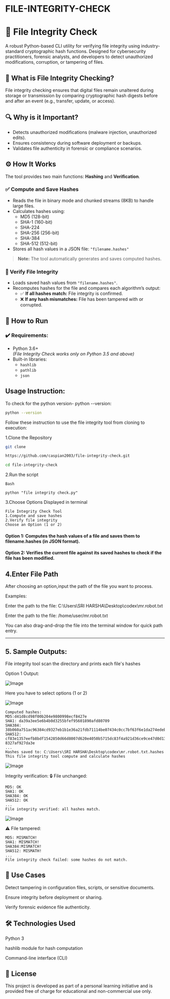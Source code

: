 # FILE-INTEGRITY-CHECK

# 🔐 File Integrity Check

A robust Python-based CLI utility for verifying file integrity using industry-standard cryptographic hash functions. Designed for cybersecurity practitioners, forensic analysts, and developers to detect unauthorized modifications, corruption, or tampering of files.

## 🧬 What is File Integrity Checking?

File integrity checking ensures that digital files remain unaltered during storage or transmission by comparing cryptographic hash digests before and after an event (e.g., transfer, update, or access).

## 🔍 Why is it Important?
- Detects unauthorized modifications (malware injection, unauthorized edits).
- Ensures consistency during software deployment or backups.
- Validates file authenticity in forensic or compliance scenarios.

## ⚙️ How It Works

The tool provides two main functions: **Hashing** and **Verification**.

### ✅ Compute and Save Hashes
- Reads the file in binary mode and chunked streams (8KB) to handle large files.
- Calculates hashes using:
  - MD5 (128-bit)
  - SHA-1 (160-bit)
  - SHA-224
  - SHA-256 (256-bit)
  - SHA-384
  - SHA-512 (512-bit)
- Stores all hash values in a JSON file: `"filename.hashes"`

> **Note:** The tool automatically generates and saves computed hashes.

### 🔄 Verify File Integrity
- Loads saved hash values from `"filename.hashes"`.
- Recomputes hashes for the file and compares each algorithm’s output:
  - ✅ **If all hashes match:** File integrity is confirmed.
  - ❌ **If any hash mismatches:** File has been tampered with or corrupted.

## 🚀 How to Run

### ✔️ Requirements:
- Python 3.6+  
  _(File Integrity Check works only on Python 3.5 and above)_
- Built-in libraries:
  - `hashlib`
  - `pathlib`
  - `json`

## Usage Instruction:

To check for the python version-
python --version:

```sh
python --version
```

Follow these instruction to use the file integrity tool from cloning to execution:

1.Clone the Repository

```Bash
git clone

https://github.com/caspian2003/file-integrity-check.git

cd file-integrity-check
```

2.Run the script

```
Bash

python "file integrity check.py"
```

3.Choose Options Displayed in terminal

```
File Integrity Check Tool
1.Compute and save hashes
2.Verify file integrity
Choose an Option (1 or 2)
```
#### Option 1: Computes the hash values of a file and saves them to filename.hashes (in JSON format).

#### Option 2: Verifies the current file against its saved hashes to check if the file has been modified.

## 4.Enter File Path

After choosing an option,input the path of the file you want to process.

Examples:

Enter the path to the file: C:\Users\SRI HARSHA\Desktop\codex\mr.robot.txt

Enter the path to the file: /home/user/mr.robot.txt

 You can also drag-and-drop the file into the terminal window for quick path entry.

---

## 5. Sample Outputs:

File integrity tool scan the directory and prints each file's hashes

Option 1 Output:

![Image](https://github.com/user-attachments/assets/564de7e3-abbd-4669-9cfa-ba4c58522fd6)
 
Here you have to select options (1 or 2)

![Image](https://github.com/user-attachments/assets/4ea0b881-3b64-44a9-98fd-187c4b0d1ea3)

```Hash generation
Computed hashes:
MD5:d41d8cd98f00b204e9800998ecf8427e
SHA1: da39a3ee5e6b4b0d3255bfef95601890afd80709
SHA384: 38b060a751ac96384cd9327eb1b1e36a21fdb71114be07434c0cc7bf63f6e1da274edebfe76f65fbd51ad2f14898b95b
SHA512: cf83e1357eefb8bdf1542850d66d8007d620e4050b5715dc83f4a921d36ce9ce47d0d13c5d85f2b0ff8318d2877eec2f63b931bd47417a81a53
8327af927da3e
...
Hashes saved to: C:\Users\SRI HARSHA\Desktop\codex\mr.robot.txt.hashes
This file integrity tool compute and calculate hashes
```

![Image](https://github.com/user-attachments/assets/d7d0dc13-d554-4d11-82d1-9d0070b66c0d)

Integrity verification:
🔒 File unchanged:
```
MD5: OK
SHA1: OK
SHA384: OK
SHA512: OK
...
File integrity verified: all hashes match.
```

![Image](https://github.com/user-attachments/assets/7f09590e-3203-4bde-b222-30146792d30b)

⚠️ File tampered:

```
MD5: MISMATCH!
SHA1: MISMATCH!
SHA384:MISMATCH!
SHA512: MISMATH!
...
File integrity check failed: some hashes do not match.
```

## 📌 Use Cases

Detect tampering in configuration files, scripts, or sensitive documents.

Ensure integrity before deployment or sharing.

Verify forensic evidence file authenticity.

## 🛠️ Technologies Used

Python 3

hashlib module for hash computation

Command-line interface (CLI)

## 📄 License

This project is developed as part of a personal learning initiative and is provided free of charge for educational and non-commercial use only.









